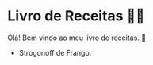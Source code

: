 # Livro de Receitas :man_cook:

Olá! Bem vindo ao meu livro de receitas. :handshake:

- Strogonoff de Frango.
